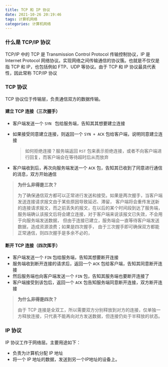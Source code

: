 ```yaml
---
title: TCP 和 IP 协议
date: 2021-10-26 20:19:46
tags: 计算机网络
categories: 计算机网络
---
```


### 什么是 TCP/IP 协议

TCP/IP 中的 TCP 是 Transmission Control Protocol 传输控制协议，IP 是 Internet
Protocol 网络协议。实现网络之间传输通信的协议簇。也就是不仅仅是指 TCP 和 IP，也包括例如 FTP、UDP 等协议。由于 TCP 和 IP 协议最具代表性，因此常称 TCP/IP 协议

### TCP 协议

TCP 协议位于传输层，负责通信双方的数据传输。

#### 建立 TCP 连接（三次握手）

* 客户端发送一个 `SYN ` 包给服务端，告知其其想要建立连接

* 如果接受同意建立连接，则返回一个 `SYN + ACK` 包给客户端，说明同意建立连接

  > 如何拒绝连接？服务端返回 `RST` 包来表示拒绝连接，或者不向客户端进行回复，而客户端会在等待超时后从而放弃

* 客户端收到后，再次向服务端发送一个 `ACK` 包，告知其已收到了同意进行通信的消息，双方开始通信

> **为什么非得是三次？**
> 
> 为了确保通信双方都可以正常进行发送和接受。如果是两次握手，当客户端发送连接请求报文由于某些原因导致延迟、滞留，
> 客户端将会重传发送新的连接请求报文，而之前丢失的报文，在以后的某个时间段到达了服务端，
> 服务端确认该报文后将会建立连接，对于客户端来说该报文已失效，不会用于向服务端发送数据，
> 但由于连接已建立，服务端会一直等待客户端发送数据，造成资源浪费；如果是四次握手，
> 由于三次握手即可确保双方都能正常通信，则四次握手是多余不必的，

#### 断开 TCP 连接（四次挥手）

* 客户端发送一个 `FIN` 包给服务端，告知其想要断开连接
* 服务端收到断开连接的请求后，返回一个 `ACK` 包给客户端，告知其同意断开连接
* 然后服务端也向客户端发送一个 `FIN` 包，告知其服务端也要断开连接了
* 客户端接受到该包后，返回一个 `ACK` 包告知服务端同意断开连接，双方断开连接

> **为什么非得是四次？**
>
> 由于 TCP 连接是全双工，所以需要双方分别释放到对方的连接，仅单独一方释放连接，只代表不能再向对方发送数据，但连接仍处于半释放的状态。

### IP 协议

IP 协议工作于网络层。主要用途如下：

* 负责为计算机分配 IP 地址
* 将一个 IP 地址的数据，发送到另一个IP地址的设备上。

